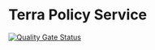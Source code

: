 # Terra Policy Service

[![Quality Gate Status](https://sonarcloud.io/api/project_badges/measure?project=terra-policy-service&metric=alert_status)](https://sonarcloud.io/summary/new_code?id=terra-policy-service)